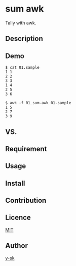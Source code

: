 sum awk
====

Tally with awk.

## Description

## Demo

```
$ cat 01.sample
1 1
2 2
3 3
1 4
2 5
3 6

$ awk -f 01_sum.awk 01.sample
1 5
2 7
3 9
```

## VS. 

## Requirement

## Usage

## Install

## Contribution

## Licence

[MIT](https://github.com/y-sk/note/blob/master/LICENSE.txt)

## Author

[y-sk](https://github.com/y-sk)
